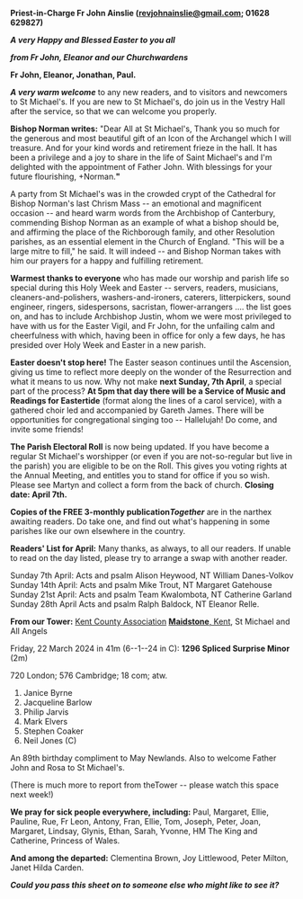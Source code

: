 
**Priest-in-Charge Fr John Ainslie (<revjohnainslie@gmail.com>; 01628 629827)**

***A very Happy and Blessed Easter to you all***

***from Fr John, Eleanor and our Churchwardens***

**Fr John, Eleanor, Jonathan, Paul.**

***A very warm welcome*** to any new readers, and to visitors and
newcomers to St Michael\'s. If you are new to St Michael\'s, do join us
in the Vestry Hall after the service, so that we can welcome you
properly.

**Bishop Norman writes:** "Dear All at St Michael\'s, Thank you so much
for the generous and most beautiful gift of an Icon of the Archangel
which I will treasure. And for your kind words and retirement frieze in
the hall. It has been a privilege and a joy to share in the life of
Saint Michael\'s and I\'m delighted with the appointment of Father John.
With blessings for your future flourishing, +Norman.**"**

A party from St Michael\'s was in the crowded crypt of the Cathedral for
Bishop Norman\'s last Chrism Mass -- an emotional and magnificent
occasion -- and heard warm words from the Archbishop of Canterbury,
commending Bishop Norman as an example of what a bishop should be, and
affirming the place of the Richborough family, and other Resolution
parishes, as an essential element in the Church of England. "This will
be a large mitre to fill," he said. It will indeed -- and Bishop Norman
takes with him our prayers for a happy and fulfilling retirement.

**Warmest thanks to everyone** who has made our worship and parish life
so special during this Holy Week and Easter -- servers, readers,
musicians, cleaners-and-polishers, washers-and-ironers, caterers,
litterpickers, sound engineer, ringers, sidespersons, sacristan,
flower-arrangers .... the list goes on, and has to include Archbishop
Justin, whom we were most privileged to have with us for the Easter
Vigil, and Fr John, for the unfailing calm and cheerfulness with which,
having been in office for only a few days, he has presided over Holy
Week and Easter in a new parish.

**Easter doesn\'t stop here!** The Easter season continues until the
Ascension, giving us time to reflect more deeply on the wonder of the
Resurrection and what it means to us now. Why not make **next Sunday,
7th April**, a special part of the process? **At 5pm that day there
will be a Service of Music and Readings for Eastertide** (format along
the lines of a carol service), with a gathered choir led and accompanied
by Gareth James. There will be opportunities for congregational singing
too -- Hallelujah! Do come, and invite some friends!

**The Parish Electoral Roll** is now being updated. If you have become a
regular St Michael\'s worshipper (or even if you are not-so-regular but
live in the parish) you are eligible to be on the Roll. This gives you
voting rights at the Annual Meeting, and entitles you to stand for
office if you so wish. Please see Martyn and collect a form from the
back of church. **Closing date: April 7th.**

**Copies of the FREE 3-monthly publication*Together*** are in the
narthex awaiting readers. Do take one, and find out what\'s happening in
some parishes like our own elsewhere in the country.

**Readers\' List for April:** Many thanks, as always, to all our
readers. If unable to read on the day listed, please try to arrange a
swap with another reader.

Sunday 7th April: Acts and psalm Alison Heywood, NT William Danes-Volkov  
Sunday 14th April: Acts and psalm Mike Trout, NT Margaret Gatehouse  
Sunday 21st April: Acts and psalm Team Kwalombota, NT Catherine Garland  
Sunday 28th April Acts and psalm Ralph Baldock, NT Eleanor Relle.  

**From our Tower:** [Kent County
Association](https://bb.ringingworld.co.uk/performances-report.php?association_id=19&year=2024)
[**Maidstone**, Kent](https://dove.cccbr.org.uk/tower/12644#_blank), St
Michael and All Angels

Friday, 22 March 2024 in 41m (6--1--24 in C): **1296 Spliced Surprise Minor** (2m)

720 London; 576 Cambridge; 18 com; atw.

1. Janice Byrne
2. Jacqueline Barlow
3. Philip Jarvis
4. Mark Elvers
5. Stephen Coaker
6. Neil Jones (C)

An 89th birthday compliment to May Newlands. Also to welcome Father John
and Rosa to St Michael\'s.

(There is much more to report from theTower -- please watch this space
next week!)

**We pray for sick people everywhere, including:** Paul, Margaret,
Ellie, Pauline, Rue, Fr Leon, Antony, Fran, Ellie, Tom, Joseph, Peter,
Joan, Margaret, Lindsay, Glynis, Ethan, Sarah, Yvonne, HM The King and
Catherine, Princess of Wales.

**And among the departed:** Clementina Brown, Joy Littlewood, Peter Milton, Janet Hilda Carden.

***Could you pass this sheet on to someone else who might like to see it?***
